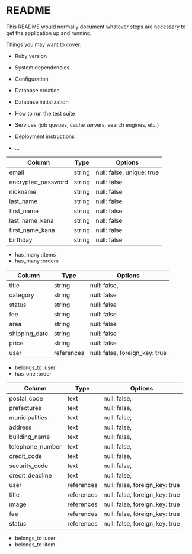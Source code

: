 # README

This README would normally document whatever steps are necessary to get the
application up and running.

Things you may want to cover:

* Ruby version

* System dependencies

* Configuration

* Database creation

* Database initialization

* How to run the test suite

* Services (job queues, cache servers, search engines, etc.)

* Deployment instructions

* ...

<!-- テーブル設計 -->

<!-- usersテーブル -->
| Column             | Type   | Options                   |
| ------------------ | ------ | ------------------------- |
| email              | string | null: false, unique: true |
| encrypted_password | string | null: false               |
| nickname           | string | null: false               |
| last_name          | string | null: false               |
| first_name         | string | null: false               |
| last_name_kana     | string | null: false               |
| first_name_kana    | string | null: false               |
| birthday           | string | null: false               |

 - has_many :items
 - has_many :orders

<!-- itemsテーブル -->
| Column        | Type       | Options                        |
| ------------- | ---------- | ------------------------------ |
| title         | string     | null: false,                   |
| category      | string     | null: false                    |
| status        | string     | null: false                    |
| fee           | string     | null: false                    |
| area          | string     | null: false                    |
| shipping_date | string     | null: false                    |
| price         | string     | null: false                    |
| user          | references | null: false, foreign_key: true |

 - belongs_to :user
 - has_one :order

<!-- ordersテーブル -->
| Column           | Type       | Options                        |
| -----------------| ---------- | ------------------------------ |
| postal_code      | text       | null: false,                   |
| prefectures      | text       | null: false,                   |
| municipalities   | text       | null: false,                   |
| address          | text       | null: false,                   |
| building_name    | text       | null: false,                   |
| telephone_number | text       | null: false,                   |
| credit_code      | text       | null: false,                   |
| security_code    | text       | null: false,                   |
| credit_deadline  | text       | null: false,                   |
| user             | references | null: false, foreign_key: true |
| title            | references | null: false, foreign_key: true |
| image            | references | null: false, foreign_key: true |
| fee              | references | null: false, foreign_key: true |
| status           | references | null: false, foreign_key: true |

 - belongs_to :user
 - belongs_to :item